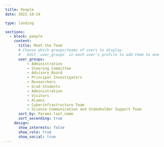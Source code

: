```yaml
---
title: People
date: 2022-10-24

type: landing

sections:
  - block: people
    content:
      title: Meet the Team
      # Choose which groups/teams of users to display.
      #   Edit `user_groups` in each user's profile to add them to one or more of these groups.
      user_groups:
          - Administration
          - Steering Committee
          - Advisory Board
          - Principal Investigators
          - Researchers
          - Grad Students
          - Administration
          - Visitors
          - Alumni
          - Cyberinfrastructure Team
          - Science Communication and Stakeholder Support Team
      sort_by: Params.last_name
      sort_ascending: true
    design:
      show_interests: false
      show_role: true
      show_social: true
---
```

